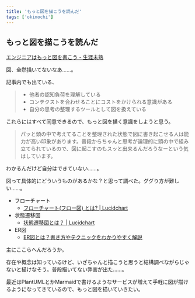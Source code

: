 ```yaml
---
title: 'もっと図を描こうを読んだ'
tags: ['okimochi']
---
```


## もっと図を描こうを読んだ

[エンジニアはもっと図を書こう \- 生涯未熟](https://syossan.hateblo.jp/entry/2022/04/11/221723)

図、全然描いてないなあ……。

記事内でも出ている、

> - 他者の認知負荷を理解している
> - コンテクストを合わせることにコストをかけられる意識がある
> - 自分の思考の整理するツールとして図を扱えている

これらにはすべて同意できるので、もっと図を描く意識をしようと思う。

> パッと頭の中で考えてることを整理された状態で図に書き起こせる人は能力が高い印象があります。普段からちゃんと思考が論理的に頭の中で組み立てられているので、図に起こすのもスッと出来るんだろうなーという気はしています。

わかるんだけど自分はできていない……。

図って具体的にどういうものがあるかな？と思って調べた。ググり方が難しい……。

- フローチャート
  - [フローチャート\(フロー図\) とは? \| Lucidchart](https://www.lucidchart.com/pages/ja/what-is-a-flowchart)
- 状態遷移図
  - [状態遷移図とは？ \| Lucidchart](https://www.lucidchart.com/pages/ja/uml-state-machine-diagram)
- ER図
  - [ER図とは？書き方やテクニックをわかりやすく解説](https://products.sint.co.jp/ober/blog/create-er-diagram)

主にここらへんだろうか。

存在や概念は知っているけど、いざちゃんと描こうと思うと結構調べながらじゃないと描けなそう。普段描いてない弊害が出た……。

最近はPlantUMLとかMarmaidで書けるようなサービスが増えて手軽に図が描けるようになってきているので、もっと図を描いていきたい。
